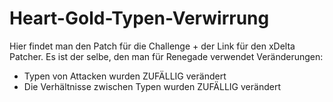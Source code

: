 # Heart-Gold-Typen-Verwirrung
Hier findet man den Patch für die Challenge + der Link für den xDelta Patcher. Es ist der selbe, den man für Renegade verwendet
Veränderungen:
- Typen von Attacken wurden ZUFÄLLIG verändert
- Die Verhältnisse zwischen Typen wurden ZUFÄLLIG verändert
